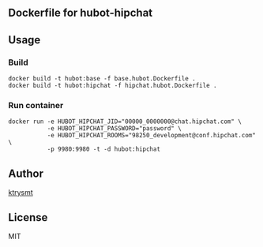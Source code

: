 ## Dockerfile for hubot-hipchat

## Usage

### Build 

```
docker build -t hubot:base -f base.hubot.Dockerfile .
docker build -t hubot:hipchat -f hipchat.hubot.Dockerfile .
```

### Run container

```
docker run -e HUBOT_HIPCHAT_JID="00000_0000000@chat.hipchat.com" \
           -e HUBOT_HIPCHAT_PASSWORD="password" \
           -e HUBOT_HIPCHAT_ROOMS="98250_development@conf.hipchat.com" \
           -p 9980:9980 -t -d hubot:hipchat
```

## Author

[ktrysmt](https://github.com/ktrysmt)

## License

MIT
